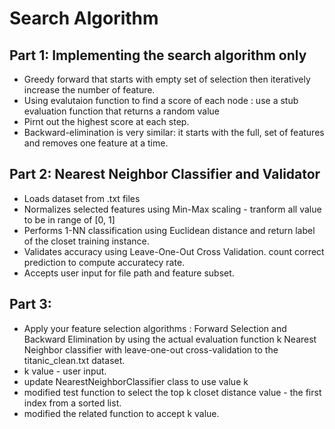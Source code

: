 # Search Algorithm 

## Part 1: Implementing the search algorithm only  

* Greedy forward that starts with empty set of selection then iteratively increase the number of feature.
* Using evalutaion function to find a score of each node : use a stub evaluation function that returns a random value
* Pirnt out the highest score at each step.
* Backward-elimination is very similar: it starts with the full, set of features and removes one feature at a time.

## Part 2: Nearest Neighbor Classifier and Validator
* Loads dataset from .txt files
* Normalizes selected features using Min-Max scaling - tranform all value to be in range of [0, 1]
* Performs 1-NN classification using Euclidean distance and return label of the closet training instance. 
* Validates accuracy using Leave-One-Out Cross Validation. count correct prediction to compute accuratecy rate. 
* Accepts user input for file path and feature subset.

## Part 3: 
* Apply your feature selection algorithms : Forward Selection and Backward Elimination by using the actual evaluation function k Nearest Neighbor classifier with leave-one-out cross-validation to the titanic_clean.txt dataset.
* k value - user input.
* update NearestNeighborClassifier class to use value k
* modified test function to select the top k closet distance value - the first index from a sorted list.
* modified the related function to accept k value. 

